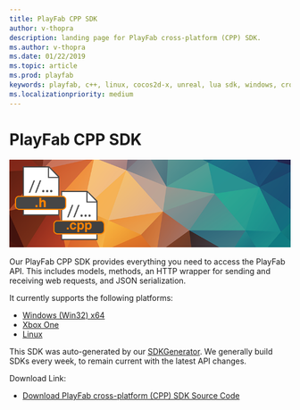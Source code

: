 ```yaml
---
title: PlayFab CPP SDK
author: v-thopra
description: landing page for PlayFab cross-platform (CPP) SDK.
ms.author: v-thopra
ms.date: 01/22/2019
ms.topic: article
ms.prod: playfab
keywords: playfab, c++, linux, cocos2d-x, unreal, lua sdk, windows, cross-platform
ms.localizationpriority: medium
---
```


# PlayFab CPP SDK

![PlayFab CPP SDK](./media/cpp1.png)

Our PlayFab CPP SDK provides everything you need to access the PlayFab API. This includes models, methods, an HTTP wrapper for sending and receiving web requests, and JSON serialization.

It currently supports the following platforms:

- [Windows (Win32) x64](quickstart-windows.md)
- [Xbox One](quickstart-xbox.md)
- [Linux](quickstart-linux.md)

This SDK was auto-generated by our [SDKGenerator](../sdkgenerator/index.md). We generally build SDKs every week, to remain current with the latest API changes.

Download Link:

- [Download PlayFab cross-platform (CPP) SDK Source Code](https://github.com/PlayFab/XPlatCppSdk)

